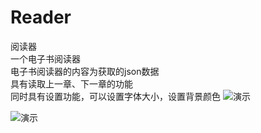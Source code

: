 # Reader
阅读器
<br>一个电子书阅读器
<br>电子书阅读器的内容为获取的json数据
<br>具有读取上一章、下一章的功能
<br>同时具有设置功能，可以设置字体大小，设置背景颜色
![演示](http://upload-images.jianshu.io/upload_images/3229842-15cd6dba3301a045.png?imageMogr2/auto-orient/strip%7CimageView2/2/w/1240)

![演示](http://upload-images.jianshu.io/upload_images/3229842-9010e01dbc681d57.png?imageMogr2/auto-orient/strip%7CimageView2/2/w/1240)

